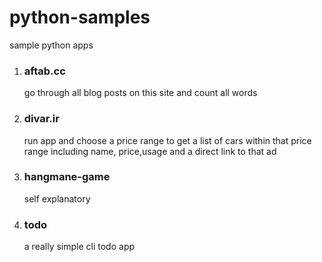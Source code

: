 # python-samples
sample python apps<br>
1. ### aftab.cc<br>
    go through all blog posts on this site and count all words<br>
2. ### divar.ir<br>
    run app and choose a price range to get a list of cars within that price range including name, price,usage and a direct link to that ad <br>
3. ### hangmane-game <br>
    self explanatory <br>
4. ### todo <br>
    a really simple cli todo app 
